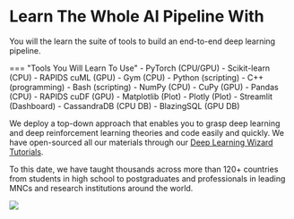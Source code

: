 # Learn The Whole AI Pipeline With

You will the learn the suite of tools to build an end-to-end deep learning pipeline.

=== "Tools You Will Learn To Use"
    - PyTorch (CPU/GPU)
    - Scikit-learn (CPU)
    - RAPIDS cuML (GPU)
    - Gym (CPU)
    - Python (scripting)
    - C++ (programming)
    - Bash (scripting)
    - NumPy (CPU)
    - CuPy (GPU)
    - Pandas (CPU)
    - RAPIDS cuDF (GPU)
	- Matplotlib (Plot)
	- Plotly (Plot)
	- Streamlit (Dashboard)
	- CassandraDB (CPU DB)
	- BlazingSQL (GPU DB)

We deploy a top-down approach that enables you to grasp deep learning and deep reinforcement learning theories and code easily and quickly. We have open-sourced all our materials through our [Deep Learning Wizard Tutorials](https://www.deeplearningwizard.com/deep_learning/course_progression/).

To this date, we have taught thousands across more than 120+ countries from students in high school to postgraduates and professionals in leading MNCs and research institutions around the world.

![](/assets/mario_flappy_pacman_optimized.gif)

[^1]: Simulation of deep reinforcement learning agent mastering games like [Super Mario Bros](https://github.com/ppaquette/gym-super-mario), [Flappy Bird](https://github.com/sourabhv/FlapPyBird) and [PacMan](http://ai.berkeley.edu/project_overview.html). These games have APIs for algorithms to interact with the environment, and they are created by talented people so feel free to check out their respective repositories with the links given.